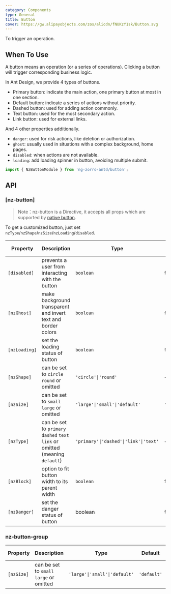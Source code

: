 ```yaml
---
category: Components
type: General
title: Button
cover: https://gw.alipayobjects.com/zos/alicdn/fNUKzY1sk/Button.svg
---
```


To trigger an operation.

## When To Use

A button means an operation (or a series of operations). Clicking a button will trigger corresponding business logic.

In Ant Design, we provide 4 types of buttons.

- Primary button: indicate the main action, one primary button at most in one section.
- Default button: indicate a series of actions without priority.
- Dashed button: used for adding action commonly.
- Text button: used for the most secondary action.
- Link button: used for external links.

And 4 other properties additionally.

- `danger`: used for risk actions, like deletion or authorization.
- `ghost`: usually used in situations with a complex background, home pages.
- `disabled`: when actions are not available.
- `loading`: add loading spinner in button, avoiding multiple submit.

```ts
import { NzButtonModule } from 'ng-zorro-antd/button';
```

## API

### [nz-button]

> Note：nz-button is a Directive, it accepts all props which are supported by [native button](https://developer.mozilla.org/en-US/docs/Web/HTML/Element/button).

To get a customized button, just set `nzType`/`nzShape`/`nzSize`/`nzLoading`/`disabled`.

| Property | Description | Type | Default | Global Config |
| -------- | ----------- | ---- | ------- | ------------- |
| `[disabled]` | prevents a user from interacting with the button | `boolean` | `false` |
| `[nzGhost]` | make background transparent and invert text and border colors | `boolean` | `false` |
| `[nzLoading]` | set the loading status of button | `boolean` | `false` |
| `[nzShape]` | can be set to `circle` `round` or omitted | `'circle'\|'round'` | - | |
| `[nzSize]` | can be set to `small` `large` or omitted | `'large'\|'small'\|'default'` | `'default'` | ✅ |
| `[nzType]` | can be set to `primary` `dashed` `text` `link` or omitted (meaning `default`) | `'primary'\|'dashed'\|'link'\|'text'` | - |
| `[nzBlock]` | option to fit button width to its parent width | `boolean` | `false` |
| `[nzDanger]` | set the danger status of button | boolean | `false` |  |


### nz-button-group

| Property | Description | Type | Default | Global Config |
| -------- | ----------- | ---- | ------- | ------------- |
| `[nzSize]` | can be set to `small` `large` or omitted | `'large'\|'small'\|'default'` | `'default'` | - |
